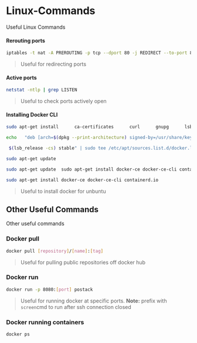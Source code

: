 # Linux-Commands
Useful Linux Commands 

#### Rerouting ports

```sh
iptables -t nat -A PREROUTING -p tcp --dport 80 -j REDIRECT --to-port 8080
```
>  Useful for redirecting ports 

#### Active ports
```sh 
netstat -ntlp | grep LISTEN
```
> Useful to check ports actively open 

#### Installing Docker CLI 
```sh 
sudo apt-get install      ca-certificates      curl      gnupg      lsb-release
```
```sh 
echo   "deb [arch=$(dpkg --print-architecture) signed-by=/usr/share/keyrings/docker-archive-keyring.gpg] https://download.docker.com/linux/ubuntu \
```
```sh 
 $(lsb_release -cs) stable" | sudo tee /etc/apt/sources.list.d/docker.list > /dev/null
```
```sh 
sudo apt-get update
```
```sh 
sudo apt-get update  sudo apt-get install docker-ce docker-ce-cli containerd.io
```
```sh 
sudo apt-get install docker-ce docker-ce-cli containerd.io
```
> Useful to install docker for unbuntu

## Other Useful Commands 
Other useful commands

### Docker pull 
```sh 
docker pull [repository]/[name]:[tag] 
```
> Useful for pulling public repositories off docker hub


### Docker run 
```sh 
docker run -p 8080:[port] postack
```
> Useful for running  docker at specific ports. **Note:** prefix with `screen`cmd to run after ssh connection closed

### Docker running containers
```sh 
docker ps
```

